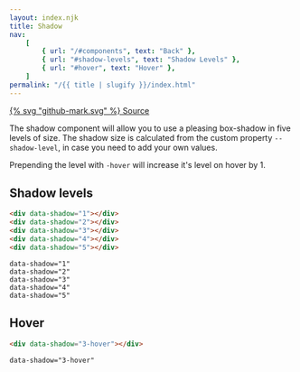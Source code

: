 ```yaml
---
layout: index.njk
title: Shadow
nav:
    [
        { url: "/#components", text: "Back" },
        { url: "#shadow-levels", text: "Shadow Levels" },
        { url: "#hover", text: "Hover" },
    ]
permalink: "/{{ title | slugify }}/index.html"
---
```


<a href="https://github.com/iamschulz/ssstyles/blob/main/css/shadow.css" data-button>{% svg "github-mark.svg" %} Source</a>

The shadow component will allow you to use a pleasing box-shadow in five levels of size. The shadow size is calculated from the custom property `--shadow-level`, in case you need to add your own values.

Prepending the level with `-hover` will increase it's level on hover by 1.

## Shadow levels

```html
<div data-shadow="1"></div>
<div data-shadow="2"></div>
<div data-shadow="3"></div>
<div data-shadow="4"></div>
<div data-shadow="5"></div>
```

<div class="demo-shadow" data-shadow="1"><code>data-shadow="1"</code></div>
<div class="demo-shadow" data-shadow="2"><code>data-shadow="2"</code></div>
<div class="demo-shadow" data-shadow="3"><code>data-shadow="3"</code></div>
<div class="demo-shadow" data-shadow="4"><code>data-shadow="4"</code></div>
<div class="demo-shadow" data-shadow="5"><code>data-shadow="5"</code></div>

## Hover

```html
<div data-shadow="3-hover"></div>
```

<div class="demo-shadow" data-shadow="3-hover"><code>data-shadow="3-hover"</code></div>
